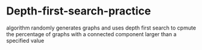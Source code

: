 # Depth-first-search-practice
algorithm randomly generates graphs and uses depth first search to cpmute the percentage of graphs with a connected component larger than a specified value
